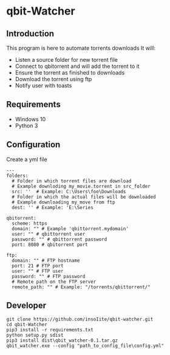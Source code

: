 # qbit-Watcher

## Introduction

This program is here to automate torrents downloads
It will:

* Listen a source folder for new torrent file
* Connect to qbitorrent and will add the torrent to it
* Ensure the torrent as finished to downloads
* Download the torrent using ftp
* Notify user with toasts

## Requirements

* Windows 10
* Python 3

## Configuration

Create a yml file

```
---
folders:
  # Folder in which torrent files are download
  # Example downloding my_movie.torrent in src_folder
  src: ''  # Example: C:\Users\foo\Downloads
  # Folder in which the actual files will be downloaded
  # Example downloading my_move from ftp
  dest: '' # Example: 'E:\Series

qbitorrent:
  scheme: https
  domain: "" # Example 'qbittorrent.mydomain'
  user: "" # qbittorrent user
  password: "" # qbittorrent password
  port: 8080 # qbitorrent port

ftp:
  domain: "" # FTP hostname
  port: 21 # FTP port
  user: "" # FTP user
  password: "" # FTP password
  # Remote path on the FTP server
  remote_path: "" # Example: "/torrents/qbittorrent/"
```

## Developer

```
git clone https://github.com/insoIite/qbit-watcher.git
cd qbit-Watcher
pip3 install -r requirements.txt
python setup.py sdist
pip3 install dist\qbit_watcher-0.1.tar.gz
qbit_watcher.exe --config "path_to_config_file\config.yml"
```
